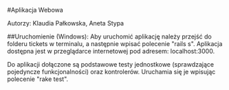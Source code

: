 #Aplikacja Webowa

Autorzy: Klaudia Pałkowska, Aneta Stypa

##Uruchomienie (Windows):
Aby uruchomić aplikację należy przejść do folderu tickets w terminalu, a następnie wpisać polecenie "rails s". 
Aplikacja dostępna jest w przeglądarce internetowej pod adresem: localhost:3000.

Do aplikacji dołączone są podstawowe testy jednostkowe (sprawdzające pojedyncze funkcjonalności) oraz kontrolerów. Uruchamia się je wpisując polecenie "rake test".
